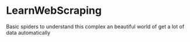 # LearnWebScraping
 Basic spiders to understand this complex an beautiful world of get a lot of data automatically
